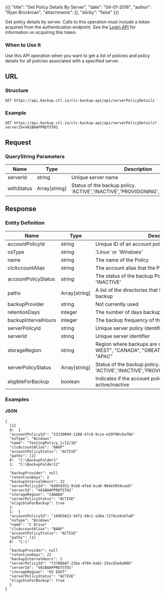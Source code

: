 {{{
  "title": "Get Policy Details By Server",
  "date": "04-01-2016",
  "author": "Ryan Brockman",
  "attachments": [],
  "sticky": "false"
}}}

Get policy details by server. Calls to this operation must include a token acquired from the authentication endpoint. See the [Login API](../Authentication/login.md) for information on acquiring this token.

### When to Use It

Use this API operation when you want to get a list of policies and policy details for all policies associated with a specified server.

## URL

### Structure

    GET https://api.backup.ctl.io/clc-backup-api/api/serverPolicyDetails

### Example

    GET https://api.backup.ctl.io/clc-backup-api/api/serverPolicyDetails?serverId=VA1BAAPPRDTST01

## Request

### QueryString Parameters

| Name | Type | Description | Req. |
| --- | --- | --- | --- |
| serverId | string | Unique server name | Yes |
| withStatus | Array[string] | Status of the backup policy. 'ACTIVE','INACTIVE','PROVISIONING','ERROR','DELETED' | No |


## Response

### Entity Definition

| Name | Type | Description |
| --- | --- | --- |
| accountPolicyId | string | Unique ID of an account policy |
| osType | string | 'Linux' or 'Windows' |
| name | string | The name of the Policy |
| clcAccountAlias | string | The account alias that the Policy belongs to |
| accountPolicyStatus | string | The status of the backup Policy. Either 'ACTIVE' or 'INACTIVE' |
| paths | Array[string] | A list of the directories that the Policy includes in each backup |
| backupProvider | string | Not currently used |
| retentionDays | integer | The number of days backup data will be retained |
| backupIntervalHours | integer | The backup frequency of the Policy specified in hours  |
| serverPolicyId | string | Unique server policy identifier |
| serverId | string | Unique server identifier |
| storageRegion | string | Region where backups are stored. "US EAST", "US WEST", "CANADA", "GREAT BRITAIN", "GERMANY", "APAC" |
| serverPolicyStatus | Array[string] | Status of the backup policy. 'ACTIVE','INACTIVE','PROVISIONING','ERROR','DELETED' |
| eligibleForBackup | boolean | Indicates if the account policy or server policy are active/inactive |

### Examples

#### JSON

    {
      [2]
      0:  {
      "accountPolicyId": "5323900d-1288-47c8-9cce-e29790c9afbb"
      "osType": "Windows"
      "name": "TestingPolicy_1/12/16"
      "clcAccountAlias": "BAAP"
      "accountPolicyStatus": "ACTIVE"
      "paths": [2]
      0:  "C:\BackupFolder1"
      1:  "C:\BackupFolder12"
      -
      "backupProvider": null
      "retentionDays": 2
      "backupIntervalHours": 22
      "serverPolicyId": "6d05d351-9cb8-4fed-bca6-064e3034caeb"
      "serverId": "VA1BAAPPRDTST01"
      "storageRegion": "CANADA"
      "serverPolicyStatus": "ACTIVE"
      "eligibleForBackup": true
      }-
      1:  {
      "accountPolicyId": "16965823-5472-49c1-a38a-727dca9cb7a0"
      "osType": "Windows"
      "name": "C Drive"
      "clcAccountAlias": "BAAP"
      "accountPolicyStatus": "ACTIVE"
      "paths": [1]
      0:  "C:\"
      -
      "backupProvider": null
      "retentionDays": 21
      "backupIntervalHours": 2
      "serverPolicyId": "f37088d7-22ba-4704-ba61-25ecd2e8a086"
      "serverId": "VA1BAAPPRDTST01"
      "storageRegion": "US EAST"
      "serverPolicyStatus": "ACTIVE"
      "eligibleForBackup": true
      }
    }
